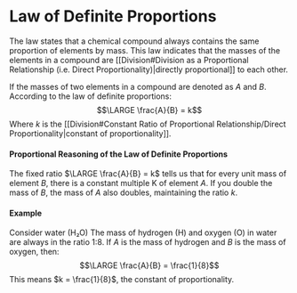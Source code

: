 # Law of Definite Proportions
The law states that a chemical compound always contains the same proportion of elements by mass.
	This law indicates that the masses of the elements in a compound are [[Division#Division as a Proportional Relationship (i.e. Direct Proportionality)|directly proportional]] to each other.

If the masses of two elements in a compound are denoted as $A$ and $B$.
	According to the law of definite proportions:
	$$\LARGE \frac{A}{B} = k$$
		Where $k$ is the [[Division#Constant Ratio of Proportional Relationship/Direct Proportionality|constant of proportionality]].
#### Proportional Reasoning of the Law of Definite Proportions
The fixed ratio $\LARGE \frac{A}{B} = k$ tells us that for every unit mass of element $B$, there is a constant multiple K of element $A$.
	If you double the mass of $B$, the mass of $A$ also doubles, maintaining the ratio $k$.
#### Example
Consider water (H₂O)
	The mass of hydrogen (H) and oxygen (O) in water are always in the ratio 1:8.
		If $A$ is the mass of hydrogen and $B$ is the mass of oxygen, then:
$$\LARGE \frac{A}{B} = \frac{1}{8}$$
			This means $k = \frac{1}{8}$, the constant of proportionality.

